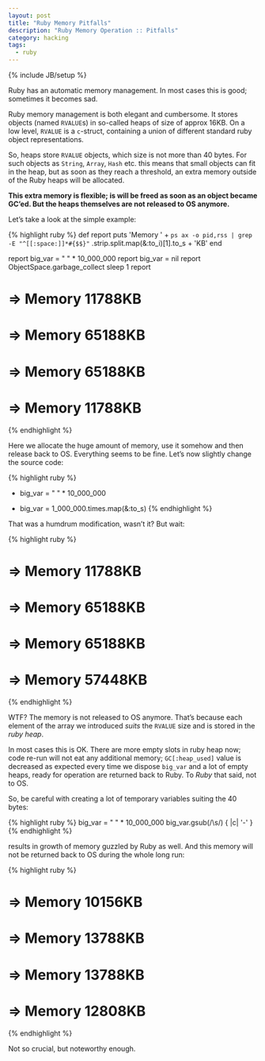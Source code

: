 ```yaml
---
layout: post
title: "Ruby Memory Pitfalls"
description: "Ruby Memory Operation :: Pitfalls"
category: hacking
tags: 
  - ruby
---
```

{% include JB/setup %}

Ruby has an automatic memory management. In most cases this is good; sometimes it becomes sad.

Ruby memory management is both elegant and cumbersome. It stores objects (named `RVALUE`s)
in so-called heaps of size of approx 16KB. On a low level, `RVALUE` is a `c`-struct, containing
a union of different standard ruby object representations.

So, heaps store `RVALUE` objects, which size is not more than 40 bytes. For such
objects as `String`, `Array`, `Hash` etc. this means that small objects can fit in
the heap, but as soon as they reach a threshold, an extra memory outside of the
Ruby heaps will be allocated.

**This extra memory is flexible; is will be freed as soon as an object became GC’ed.
But the heaps themselves are not released to OS anymore.**

Let’s take a look at the simple example:

{% highlight ruby %}
  def report
    puts 'Memory ' + `ps ax -o pid,rss | grep -E "^[[:space:]]*#{$$}"`
            .strip.split.map(&:to_i)[1].to_s + 'KB'
  end

  report
  big_var = " " * 10_000_000
  report
  big_var = nil
  report
  ObjectSpace.garbage_collect
  sleep 1
  report

  # ⇒ Memory 11788KB
  # ⇒ Memory 65188KB
  # ⇒ Memory 65188KB
  # ⇒ Memory 11788KB
{% endhighlight %}

Here we allocate the huge amount of memory, use it somehow and then release back to OS.
Everything seems to be fine. Let’s now slightly change the source code:

{% highlight ruby %}
-  big_var = " " * 10_000_000
+  big_var = 1_000_000.times.map(&:to_s)
{% endhighlight %}

That was a humdrum modification, wasn’t it? But wait:

{% highlight ruby %}
  # ⇒ Memory 11788KB
  # ⇒ Memory 65188KB
  # ⇒ Memory 65188KB
  # ⇒ Memory 57448KB
{% endhighlight %}

WTF? The memory is not released to OS anymore. That’s because each element
of the array we introduced _suits_ the `RVALUE` size and is stored in the _ruby heap_.

In most cases this is OK. There are more empty slots in ruby heap now; code
re-run will not eat any additional memory; `GC[:heap_used]` value is decreased
as expected every time we dispose `big_var` and a lot of empty heaps, ready
for operation are returned back to Ruby. To _Ruby_ that said, not to OS.

So, be careful with creating a lot of temporary variables suiting the 40 bytes:

{% highlight ruby %}
  big_var = " " * 10_000_000
  big_var.gsub(/\s/) { |c| '-' }
{% endhighlight %}

results in growth of memory guzzled by Ruby as well. And this memory will not
be returned back to OS during the whole long run:

{% highlight ruby %}
  # ⇒ Memory 10156KB
  # ⇒ Memory 13788KB
  # ⇒ Memory 13788KB
  # ⇒ Memory 12808KB
{% endhighlight %}

Not so crucial, but noteworthy enough.

